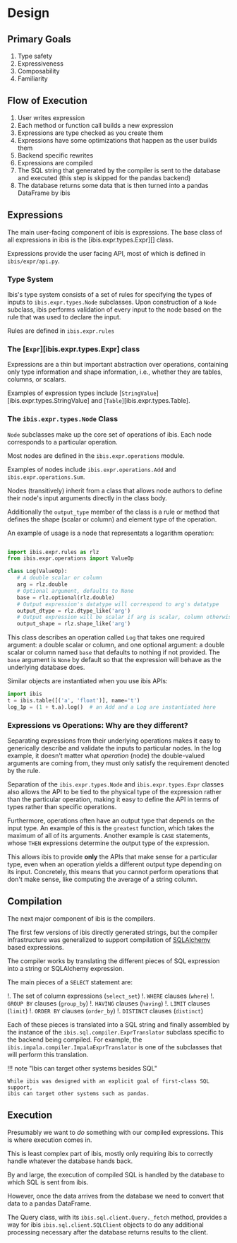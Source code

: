 # Design

## Primary Goals

1. Type safety
1. Expressiveness
1. Composability
1. Familiarity

## Flow of Execution

1. User writes expression
1. Each method or function call builds a new expression
1. Expressions are type checked as you create them
1. Expressions have some optimizations that happen as the user builds them
1. Backend specific rewrites
1. Expressions are compiled
1. The SQL string that generated by the compiler is sent to the database and
   executed (this step is skipped for the pandas backend)
1. The database returns some data that is then turned into a pandas DataFrame
   by ibis

## Expressions

The main user-facing component of ibis is expressions. The base class of all
expressions in ibis is the [ibis.expr.types.Expr][] class.

Expressions provide the user facing API, most of which is defined in
`ibis/expr/api.py`.

### Type System

Ibis's type system consists of a set of rules for specifying the types of
inputs to `ibis.expr.types.Node` subclasses. Upon construction of a `Node`
subclass, ibis performs validation of every input to the node based on the rule
that was used to declare the input.

Rules are defined in `ibis.expr.rules`

<!-- prettier-ignore-start -->
### The [`Expr`][ibis.expr.types.Expr] class
<!-- prettier-ignore-end -->

Expressions are a thin but important abstraction over operations, containing
only type information and shape information, i.e., whether they are tables,
columns, or scalars.

<!-- prettier-ignore-start -->
Examples of expression types include
[`StringValue`][ibis.expr.types.StringValue] and
[`Table`][ibis.expr.types.Table].
<!-- prettier-ignore-end -->

<!-- prettier-ignore-start -->
### The `ibis.expr.types.Node` Class
<!-- prettier-ignore-end -->

`Node` subclasses make up the core set of operations of ibis. Each node
corresponds to a particular operation.

Most nodes are defined in the `ibis.expr.operations` module.

Examples of nodes include `ibis.expr.operations.Add` and
`ibis.expr.operations.Sum`.

Nodes (transitively) inherit from a class that allows node authors to define
their node's input arguments directly in the class body.

Additionally the `output_type` member of the class is a rule or method that
defines the shape (scalar or column) and element type of the operation.

An example of usage is a node that representats a logarithm operation:

```python

import ibis.expr.rules as rlz
from ibis.expr.operations import ValueOp

class Log(ValueOp):
   # A double scalar or column
   arg = rlz.double
   # Optional argument, defaults to None
   base = rlz.optional(rlz.double)
   # Output expression's datatype will correspond to arg's datatype
   output_dtype = rlz.dtype_like('arg')
   # Output expression will be scalar if arg is scalar, column otherwise
   output_shape = rlz.shape_like('arg')
```

This class describes an operation called `Log` that takes one required
argument: a double scalar or column, and one optional argument: a double scalar
or column named `base` that defaults to nothing if not provided. The `base`
argument is `None` by default so that the expression will behave as the
underlying database does.

Similar objects are instantiated when you use ibis APIs:

```python
import ibis
t = ibis.table([('a', 'float')], name='t')
log_1p = (1 + t.a).log()  # an Add and a Log are instantiated here
```

### Expressions vs Operations: Why are they different?

Separating expressions from their underlying operations makes it easy to
generically describe and validate the inputs to particular nodes. In the log
example, it doesn't matter what _operation_ (node) the double-valued arguments
are coming from, they must only satisfy the requirement denoted by the rule.

Separation of the `ibis.expr.types.Node` and
`ibis.expr.types.Expr` classes also allows the API to be tied to the
physical type of the expression rather than the particular operation, making it
easy to define the API in terms of types rather than specific operations.

Furthermore, operations often have an output type that depends on the input
type. An example of this is the `greatest` function, which takes the maximum
of all of its arguments. Another example is `CASE` statements, whose `THEN`
expressions determine the output type of the expression.

This allows ibis to provide **only** the APIs that make sense for a particular
type, even when an operation yields a different output type depending on its
input. Concretely, this means that you cannot perform operations that don't
make sense, like computing the average of a string column.

## Compilation

The next major component of ibis is the compilers.

The first few versions of ibis directly generated strings, but the compiler
infrastructure was generalized to support compilation of
[SQLAlchemy](https://docs.sqlalchemy.org/en/latest/core/tutorial.html) based
expressions.

The compiler works by translating the different pieces of SQL expression into a
string or SQLAlchemy expression.

The main pieces of a `SELECT` statement are:

!. The set of column expressions (`select_set`)
!. `WHERE` clauses (`where`)
!. `GROUP BY` clauses (`group_by`)
!. `HAVING` clauses (`having`)
!. `LIMIT` clauses (`limit`)
!. `ORDER BY` clauses (`order_by`)
!. `DISTINCT` clauses (`distinct`)

Each of these pieces is translated into a SQL string and finally assembled by
the instance of the `ibis.sql.compiler.ExprTranslator` subclass
specific to the backend being compiled. For example, the
`ibis.impala.compiler.ImpalaExprTranslator` is one of the subclasses
that will perform this translation.

!!! note "Ibis can target other systems besides SQL"

    While ibis was designed with an explicit goal of first-class SQL support,
    ibis can target other systems such as pandas.

## Execution

Presumably we want to _do_ something with our compiled expressions. This is
where execution comes in.

This is least complex part of ibis, mostly only requiring ibis to correctly
handle whatever the database hands back.

By and large, the execution of compiled SQL is handled by the database to which
SQL is sent from ibis.

However, once the data arrives from the database we need to convert that
data to a pandas DataFrame.

The Query class, with its `ibis.sql.client.Query._fetch` method, provides a way
for ibis `ibis.sql.client.SQLClient` objects to do any additional processing
necessary after the database returns results to the client.
